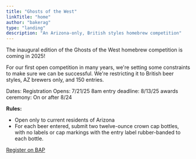 ```yaml
---
title: "Ghosts of the West"
linkTitle: "home"
author: "bakerag"
type: "landing"
description: "An Arizona-only, British styles homebrew competition"
---
```


The inaugural edition of the Ghosts of the West homebrew competition is coming in 2025!

For our first open competition in many years, we're setting some constraints to make sure we can be
successful. We're restricting it to British beer styles, AZ brewers only, and 150 entries.

Dates:
Registration Opens: 7/21/25 8am
entry deadline: 8/13/25
awards ceremony: On or after 8/24

**Rules:**  
* Open only to current residents of Arizona
* For each beer entered, submit two twelve-ounce crown cap bottles, with no labels or cap markings with the entry label rubber-banded to each bottle. 

[Register on BAP](https://beerawardsplatform.com/ghosts-of-the-west)